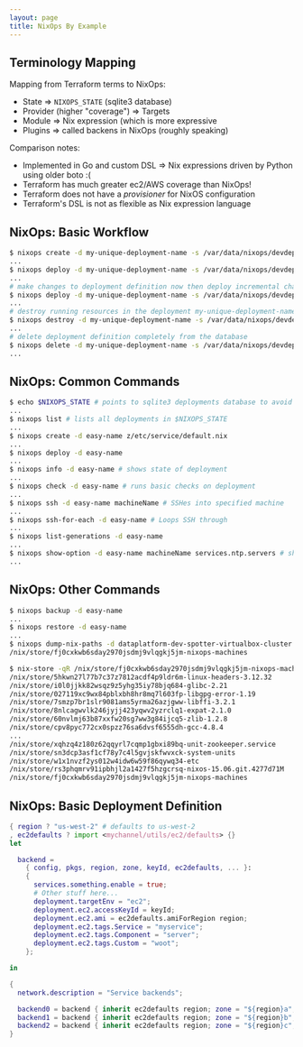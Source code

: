 ```yaml
---
layout: page
title: NixOps By Example
---
```


## Terminology Mapping

Mapping from Terraform terms to NixOps:

* State => `NIXOPS_STATE` (sqlite3 database)
* Provider (higher "coverage") => Targets
* Module => Nix expression (which is more expressive
* Plugins => called backens in NixOps (roughly speaking)

Comparison notes:

* Implemented in Go and custom DSL => Nix expressions driven by Python using older boto :(
* Terraform has much greater ec2/AWS coverage than NixOps!
* Terraform does not have a _provisioner_ for NixOS configuration
* Terraform's DSL is not as flexible as Nix expression language

## NixOps: Basic Workflow

```bash
$ nixops create -d my-unique-deployment-name -s /var/data/nixops/devdeploys.nixops
...
$ nixops deploy -d my-unique-deployment-name -s /var/data/nixops/devdeploys.nixops
...
# make changes to deployment definition now then deploy incremental changes
$ nixops deploy -d my-unique-deployment-name -s /var/data/nixops/devdeploys.nixops
...
# destroy running resources in the deployment my-unique-deployment-name
$ nixops destroy -d my-unique-deployment-name -s /var/data/nixops/devdeploys.nixops
...
# delete deployment definition completely from the database
$ nixops delete -d my-unique-deployment-name -s /var/data/nixops/devdeploys.nixops
...
```

## NixOps: Common Commands

```bash
$ echo $NIXOPS_STATE # points to sqlite3 deployments database to avoid `-s` arg
...
$ nixops list # lists all deployments in $NIXOPS_STATE
...
$ nixops create -d easy-name z/etc/service/default.nix
...
$ nixops deploy -d easy-name
...
$ nixops info -d easy-name # shows state of deployment
...
$ nixops check -d easy-name # runs basic checks on deployment
...
$ nixops ssh -d easy-name machineName # SSHes into specified machine
...
$ nixops ssh-for-each -d easy-name # Loops SSH through
...
$ nixops list-generations -d easy-name
...
$ nixops show-option -d easy-name machineName services.ntp.servers # shows value of thi
...
```

## NixOps: Other Commands

```bash
$ nixops backup -d easy-name
...
$ nixops restore -d easy-name
...
$ nixops dump-nix-paths -d dataplatform-dev-spotter-virtualbox-cluster
/nix/store/fj0cxkwb6sday2970jsdmj9vlqgkj5jm-nixops-machines

$ nix-store -qR /nix/store/fj0cxkwb6sday2970jsdmj9vlqgkj5jm-nixops-machines
/nix/store/5hkwn27l77b7c37z7812acdf4p9ldr6m-linux-headers-3.12.32
/nix/store/i0l0jjkk82wsqz9z5yhg35iy78bjq684-glibc-2.21
/nix/store/027119xc9wx84pblxbh8hr8mq7l603fp-libgpg-error-1.19
/nix/store/7smzp7br1slr9081ams5yrma26azjgww-libffi-3.2.1
/nix/store/8nlcagwvlk246jyjj423yqwv2yzrclq1-expat-2.1.0
/nix/store/60nvlmj63b87xxfw20sg7ww3g84ijcq5-zlib-1.2.8
/nix/store/cpv8pyc772cx0spzz76sa6dvsf6555dh-gcc-4.8.4
...
/nix/store/xqhzq4z180z62qqyrl7cqmp1gbxi89bq-unit-zookeeper.service
/nix/store/sn3dcp3asf1cf78y7c4l5gvjskfwvxck-system-units
/nix/store/w1x1nvzf2ys012w4idw6w59f86qywq34-etc
/nix/store/rs3phqmrv91ipbhjl2a1427f5hzgcrsq-nixos-15.06.git.4277d71M
/nix/store/fj0cxkwb6sday2970jsdmj9vlqgkj5jm-nixops-machines
```

## NixOps: Basic Deployment Definition

```nix
{ region ? "us-west-2" # defaults to us-west-2
, ec2defaults ? import <mychannel/utils/ec2/defaults> {}
let

  backend =
    { config, pkgs, region, zone, keyId, ec2defaults, ... }:
    {
      services.something.enable = true;
      # Other stuff here...
      deployment.targetEnv = "ec2";
      deployment.ec2.accessKeyId = keyId;
      deployment.ec2.ami = ec2defaults.amiForRegion region;
      deployment.ec2.tags.Service = "myservice";
      deployment.ec2.tags.Component = "server";
      deployment.ec2.tags.Custom = "woot";
    };

in

{
  network.description = "Service backends";

  backend0 = backend { inherit ec2defaults region; zone = "${region}a"; };
  backend1 = backend { inherit ec2defaults region; zone = "${region}b"; };
  backend2 = backend { inherit ec2defaults region; zone = "${region}c"; };
}
```
